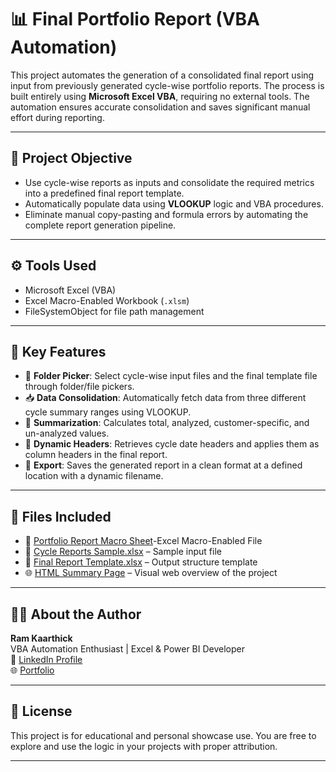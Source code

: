 # 📊 Final Portfolio Report (VBA Automation)

This project automates the generation of a consolidated final report using input from previously generated cycle-wise portfolio reports. The process is built entirely using **Microsoft Excel VBA**, requiring no external tools. The automation ensures accurate consolidation and saves significant manual effort during reporting.

---

## 🎯 Project Objective

- Use cycle-wise reports as inputs and consolidate the required metrics into a predefined final report template.
- Automatically populate data using **VLOOKUP** logic and VBA procedures.
- Eliminate manual copy-pasting and formula errors by automating the complete report generation pipeline.

---

## ⚙️ Tools Used

- Microsoft Excel (VBA)
- Excel Macro-Enabled Workbook (`.xlsm`)
- FileSystemObject for file path management

---

## 📌 Key Features

- 📁 **Folder Picker**: Select cycle-wise input files and the final template file through folder/file pickers.
- 📥 **Data Consolidation**: Automatically fetch data from three different cycle summary ranges using VLOOKUP.
- 🔁 **Summarization**: Calculates total, analyzed, customer-specific, and un-analyzed values.
- 🧮 **Dynamic Headers**: Retrieves cycle date headers and applies them as column headers in the final report.
- 💾 **Export**: Saves the generated report in a clean format at a defined location with a dynamic filename.


---

## 📂 Files Included

- 📘  [Portfolio Report Macro Sheet](https://github.com/RamKaarthick-Data-Analyst/Portfolio-Report/blob/main/Portfolio%20Report%20Macro.xlsm)-Excel Macro-Enabled File
- 📄 [Cycle Reports Sample.xlsx](https://github.com/RamKaarthick-Data-Analyst/Portfolio-Report/blob/main/Cycle%20Report%20Sample.xlsx) – Sample input file
- 📄 [Final Report Template.xlsx](https://github.com/RamKaarthick-Data-Analyst/Portfolio-Report/blob/main/Final%20Report%20Template.xlsx) – Output structure template
- 🌐 [HTML Summary Page](https://ramkaarthi-data-analyst.github.io/portfolio-report/finalportfolio.html) – Visual web overview of the project

---
 

## 🧑‍💼 About the Author

**Ram Kaarthick**  
 VBA Automation Enthusiast | Excel & Power BI Developer  
🔗 [LinkedIn Profile](https://www.linkedin.com/in/ramkaarthi/)  
🌐 [Portfolio](https://ramkaarthi-data-analyst.github.io/)

---

## 📃 License

This project is for educational and personal showcase use. You are free to explore and use the logic in your projects with proper attribution.

---


